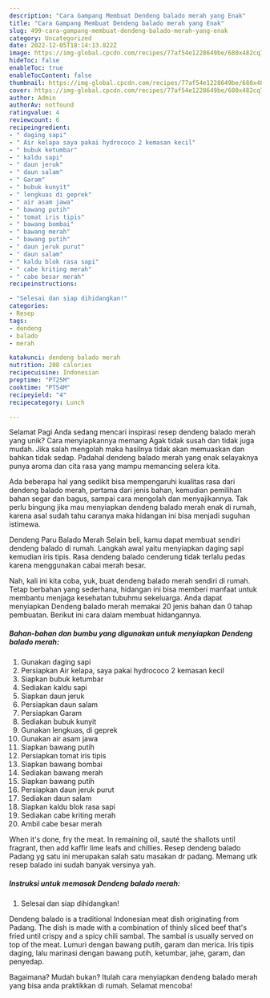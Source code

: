 ```yaml
---
description: "Cara Gampang Membuat Dendeng balado merah yang Enak"
title: "Cara Gampang Membuat Dendeng balado merah yang Enak"
slug: 499-cara-gampang-membuat-dendeng-balado-merah-yang-enak
category: Uncategorized
date: 2022-12-05T18:14:13.822Z
image: https://img-global.cpcdn.com/recipes/77af54e1228649be/680x482cq70/dendeng-balado-merah-foto-resep-utama.jpg
hideToc: false
enableToc: true
enableTocContent: false
thumbnail: https://img-global.cpcdn.com/recipes/77af54e1228649be/680x482cq70/dendeng-balado-merah-foto-resep-utama.jpg
cover: https://img-global.cpcdn.com/recipes/77af54e1228649be/680x482cq70/dendeng-balado-merah-foto-resep-utama.jpg
author: Admin
authorAv: notfound
ratingvalue: 4
reviewcount: 6
recipeingredient:
- " daging sapi"
- " Air kelapa saya pakai hydrococo 2 kemasan kecil"
- " bubuk ketumbar"
- " kaldu sapi"
- " daun jeruk"
- " daun salam"
- " Garam"
- " bubuk kunyit"
- " lengkuas di geprek"
- " air asam jawa"
- " bawang putih"
- " tomat iris tipis"
- " bawang bombai"
- " bawang merah"
- " bawang putih"
- " daun jeruk purut"
- " daun salam"
- " kaldu blok rasa sapi"
- " cabe kriting merah"
- " cabe besar merah"
recipeinstructions:

- "Selesai dan siap dihidangkan!"
categories:
- Resep
tags:
- dendeng
- balado
- merah

katakunci: dendeng balado merah 
nutrition: 208 calories
recipecuisine: Indonesian
preptime: "PT25M"
cooktime: "PT54M"
recipeyield: "4"
recipecategory: Lunch

---
```



Selamat Pagi Anda sedang mencari inspirasi resep dendeng balado merah yang unik? Cara menyiapkannya memang Agak tidak susah dan tidak juga mudah. Jika salah mengolah maka hasilnya tidak akan memuaskan dan bahkan tidak sedap. Padahal dendeng balado merah yang enak selayaknya punya aroma dan cita rasa yang mampu memancing selera kita.


Ada beberapa hal yang sedikit bisa mempengaruhi kualitas rasa dari dendeng balado merah, pertama dari jenis bahan, kemudian pemilihan bahan segar dan bagus, sampai cara mengolah dan menyajikannya. Tak perlu bingung jika mau menyiapkan dendeng balado merah enak di rumah, karena asal sudah tahu caranya maka hidangan ini bisa menjadi suguhan istimewa.

Dendeng Paru Balado Merah Selain beli, kamu dapat membuat sendiri dendeng balado di rumah. Langkah awal yaitu menyiapkan daging sapi kemudian iris tipis. Rasa dendeng balado cenderung tidak terlalu pedas karena menggunakan cabai merah besar.


Nah, kali ini kita coba, yuk, buat dendeng balado merah sendiri di rumah. Tetap berbahan yang sederhana, hidangan ini bisa memberi manfaat untuk membantu menjaga kesehatan tubuhmu sekeluarga. Anda dapat menyiapkan Dendeng balado merah memakai 20 jenis bahan dan 0 tahap pembuatan. Berikut ini cara dalam membuat hidangannya.

<!--inarticleads1-->

##### Bahan-bahan dan bumbu yang digunakan untuk menyiapkan Dendeng balado merah:

1. Gunakan  daging sapi
1. Persiapkan  Air kelapa, saya pakai hydrococo 2 kemasan kecil
1. Siapkan  bubuk ketumbar
1. Sediakan  kaldu sapi
1. Siapkan  daun jeruk
1. Persiapkan  daun salam
1. Persiapkan  Garam
1. Sediakan  bubuk kunyit
1. Gunakan  lengkuas, di geprek
1. Gunakan  air asam jawa
1. Siapkan  bawang putih
1. Persiapkan  tomat iris tipis
1. Siapkan  bawang bombai
1. Sediakan  bawang merah
1. Siapkan  bawang putih
1. Persiapkan  daun jeruk purut
1. Sediakan  daun salam
1. Siapkan  kaldu blok rasa sapi
1. Sediakan  cabe kriting merah
1. Ambil  cabe besar merah


When it&#39;s done, fry the meat. In remaining oil, sauté the shallots until fragrant, then add kaffir lime leafs and chillies. Resep dendeng balado Padang yg satu ini merupakan salah satu masakan dr padang. Memang utk resep balado ini sudah banyak versinya yah. 

<!--inarticleads2-->

##### Instruksi untuk memasak Dendeng balado merah:


1. Selesai dan siap dihidangkan!

Dendeng balado is a traditional Indonesian meat dish originating from Padang. The dish is made with a combination of thinly sliced beef that&#39;s fried until crispy and a spicy chili sambal. The sambal is usually served on top of the meat. Lumuri dengan bawang putih, garam dan merica. Iris tipis daging, lalu marinasi dengan bawang putih, ketumbar, jahe, garam, dan penyedap. 

Bagaimana? Mudah bukan? Itulah cara menyiapkan dendeng balado merah yang bisa anda praktikkan di rumah. Selamat mencoba!
